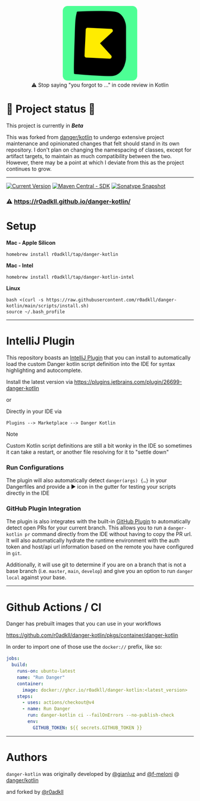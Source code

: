 <p align="center">
<img width=200 src=".idea/icon.svg" /></br>
⚠️ Stop saying "you forgot to …" in code review in Kotlin
</p>

# 🧪 Project status 🧪
This project is currently in **_Beta_**

This was forked from [danger/kotlin](https://github.com/danger/kotlin) to undergo extensive project maintenance and opinionated changes that felt should
stand in its own repository.  I don't plan on changing the namespacing of classes, except for artifact targets, to maintain
as much compatibility between the two. However, there may be a point at which I deviate from this as the project continues to
grow.

---

[![Current
Version](https://img.shields.io/badge/r0adkll/danger%20kotlin-v2.0.4-orange)](https://danger.systems/kotlin/)
[![Maven Central - SDK](https://img.shields.io/maven-central/v/com.r0adkll.danger/danger-kotlin-sdk.svg?label=danger-kotlin-sdk)](https://search.maven.org/search?q=g:%22com.r0adkll%22%20AND%20a:%22danger-kotlin-sdk%22)
[![Sonatype Snapshot](https://img.shields.io/nexus/s/https/oss.sonatype.org/com.r0adkll.danger/danger-kotlin-sdk.svg)](https://oss.sonatype.org/content/repositories/snapshots/com/r0adkll/danger/)

### :warning: https://r0adkll.github.io/danger-kotlin/

# Setup

**Mac - Apple Silicon**

```shell
homebrew install r0adkll/tap/danger-kotlin
```

**Mac - Intel**

```shell
homebrew install r0adkll/tap/danger-kotlin-intel
```

**Linux**

```shell
bash <(curl -s https://raw.githubusercontent.com/r0adkll/danger-kotlin/main/scripts/install.sh)
source ~/.bash_profile
```

---

# IntelliJ Plugin
This repository boasts an [IntelliJ Plugin](intellij-plugin/) that you can install to automatically load the
custom Danger kotlin script definition into the IDE for syntax highlighting and autocomplete.

Install the latest version via https://plugins.jetbrains.com/plugin/26699-danger-kotlin

or

Directly in your IDE via

```
Plugins --> Marketplace --> Danger Kotlin
```


> [!NOTE]
> Custom Kotlin script definitions are still a bit wonky in the IDE so sometimes it can take a restart, or another file resolving for it to "settle down"

### Run Configurations
The plugin will also automatically detect `danger(args) {…}` in your Dangerfiles and provide a ▶︎ icon in the gutter for
testing your scripts directly in the IDE

### GitHub Plugin Integration
The plugin is also integrates with the built-in [GitHub Plugin][] to automatically detect open PRs for your current branch.
This allows you to run a `danger-kotlin pr` command directly from the IDE without having to copy the PR url. It will also
automatically hydrate the runtime environment with the auth token and host/api url information based on the remote you have configured
in `git`.

Additionally, it will use git to determine if you are on a branch that is not a base branch (i.e. `master`, `main`, `develop`) and
give you an option to run `danger local` against your base.

---

# Github Actions / CI

<!--
You can add danger/kotlin to your actions

Parameters:
* `dangerfile`: Path to danger file,  required: `false`,  default: `Dangerfile.df.kts`
* `run-mode`: Run mode: `ci`, `local`, `pr`, required: `false`  default: `ci`
* `job-id:` Reported CI job ID, required: `false`, default: `danger/kotlin`
* `args`: Extra custom arguments like "--failOnErrors --no-publish-check" and etc, required: `false`

```yml
jobs:
  build:
    runs-on: ubuntu-latest
    name: "Run Danger"
    steps:
      - uses: actions/checkout@v4
      - name: Danger
        uses: r0adkll/danger-kotlin@2.0.3
        env:
          GITHUB_TOKEN: ${{ secrets.GITHUB_TOKEN }}
```
-->

Danger has prebuilt images that you can use in your workflows

https://github.com/r0adkll/danger-kotlin/pkgs/container/danger-kotlin

In order to import one of those use the `docker://` prefix, like so:

```yml
jobs:
  build:
    runs-on: ubuntu-latest
    name: "Run Danger"
    container:
      image: docker://ghcr.io/r0adkll/danger-kotlin:<latest_version>
    steps:
      - uses: actions/checkout@v4
      - name: Run Danger
        run: danger-kotlin ci --failOnErrors --no-publish-check
        env:
          GITHUB_TOKEN: ${{ secrets.GITHUB_TOKEN }}
```

---

# Authors
`danger-kotlin` was originally developed by [@gianluz][] and [@f-meloni][] @ [danger/kotlin](https://github.com/danger/kotlin)

and forked by [@r0adkll][]

[@f-meloni]: https://github.com/f-meloni
[@gianluz]: https://github.com/gianluz
[@r0adkll]: https://github.com/r0adkll

[GitHub Plugin]: https://plugins.jetbrains.com/plugin/13115-github
